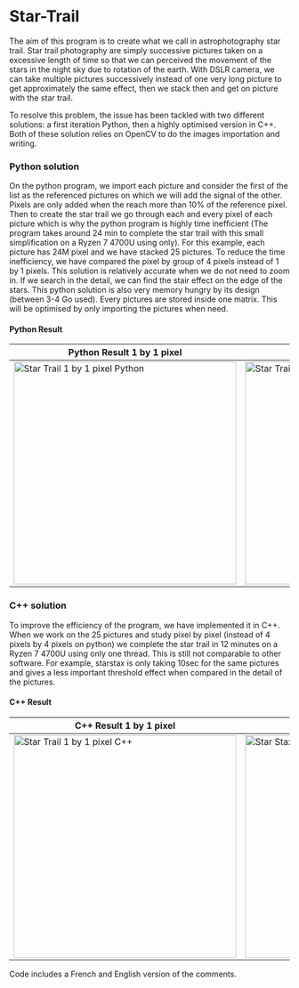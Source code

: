 # Star-Trail

The aim of this program is to create what we call in astrophotography star trail. Star trail photography are simply successive pictures taken on a excessive length of time so that we can perceived the movement of the stars in the night sky due to rotation of the earth. With DSLR camera, we can take multiple pictures successively instead of one very long picture to get approximately the same effect, then we stack then and get on picture with the star trail.

To resolve this problem, the issue has been tackled with two different solutions: a first iteration Python, then a highly optimised version in C++. Both of these solution relies on OpenCV to do the images importation and writing.

### Python solution

On the python program, we import each picture and consider the first of the list as the referenced pictures on which we will add the signal of the other. Pixels are only added when the reach more than 10% of the reference pixel. Then to create the star trail we go through each and every pixel of each picture which is why the python program is highly time inefficient (The program takes around 24 min to complete the star trail with this small simplification on a Ryzen 7 4700U using only). For this example, each picture has 24M pixel and we have stacked 25 pictures. To reduce the time inefficiency, we have compared the pixel by group of 4 pixels instead of 1 by 1 pixels. This solution is relatively accurate when we do not need to zoom in. If we search in the detail, we can find the stair effect on the edge of the stars. This python solution is also very memory hungry by its design (between 3-4 Go used). Every pictures are stored inside one matrix. This will be optimised by only importing the pictures when need.

####      Python Result

<div align="center">
   
| Python Result 1 by 1 pixel  |  Python Result 2 by 2 pixels |  StarStax Result |
| ------------- | ------------- | ------------- |
| <img src="https://github.com/Nicolas-M-Wong/Star-Trail/blob/main/Result/circum_polaire_1x1-Python.jpg?raw=true" alt="Star Trail 1 by 1 pixel Python" width="400"/> | <img src="https://github.com/Nicolas-M-Wong/Star-Trail/blob/main/Result/circum_polaire_fast2x2-Python.jpg?raw=true" alt="Star Trail 2 by 2 pixel Python" width="400"/>  | <img src="https://github.com/Nicolas-M-Wong/Star-Trail/blob/main/Result/StarStaX_DSC_0048-DSC_0072_%C3%A9claircir.jpg" alt="Star Stax result" width="400"/>  |
   
</div>
      
### C++ solution

To improve the efficiency of the program, we have implemented it in C++. When we work on the 25 pictures and study pixel by pixel (instead of 4 pixels by 4 pixels on python) we complete the star trail in 12 minutes on a Ryzen 7 4700U using only one thread. This is still not comparable to other software. For example, starstax is only taking 10sec for the same pictures and gives a less important threshold effect when compared in the detail of the pictures.

####      C++ Result

<div align="center">
   
| C++ Result 1 by 1 pixel  |  StarStax Result |
| ------------- | ------------- |
| <img src="https://github.com/Nicolas-M-Wong/Star-Trail/blob/main/Result/circum_polaire_1x1-C%2B%2B.jpg" alt="Star Trail 1 by 1 pixel C++" width="400"/> | <img src="https://github.com/Nicolas-M-Wong/Star-Trail/blob/main/Result/StarStaX_DSC_0048-DSC_0072_%C3%A9claircir.jpg" alt="Star Stax result" width="400"/>  |

</div>

Code includes a French and English version of the comments.

